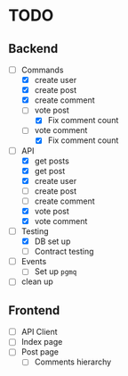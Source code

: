 # TODO

## Backend

- [ ] Commands
  - [x] create user
  - [x] create post
  - [x] create comment
  - [ ] vote post
    - [x] Fix comment count
  - [ ] vote comment
    - [x] Fix comment count
- [ ] API
  - [x] get posts
  - [x] get post
  - [x] create user
  - [ ] create post
  - [ ] create comment
  - [x] vote post
  - [x] vote comment
- [ ] Testing
  - [x] DB set up
  - [ ] Contract testing
- [ ] Events
  - [ ] Set up `pgmq`
- [ ] clean up

## Frontend

- [ ] API Client
- [ ] Index page
- [ ] Post page
  - [ ] Comments hierarchy
